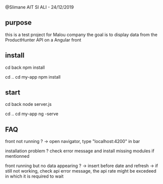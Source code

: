 @Slimane AIT SI ALI - 24/12/2019

## purpose
this is a test project for Malou company
the goal is to display data from the ProductHunter API on a Angular front


## install
cd back
npm install 

cd ..
cd my-app
npm install

## start 
cd back
node server.js

cd ..
cd my-app
ng -serve


## FAQ

front not running ?
-> open navigator, type "localhost:4200" in bar

installation problem ?
check error message and install missing modules if mentionned

front running but no data appearing ?
-> insert before date and refresh
-> if still not working, check api error message, the api rate might be excedeed in which it is required to wait 






